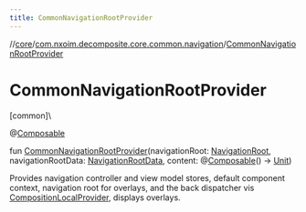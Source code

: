 ```yaml
---
title: CommonNavigationRootProvider
---
```

//[core](../../index.html)/[com.nxoim.decomposite.core.common.navigation](index.html)/[CommonNavigationRootProvider](-common-navigation-root-provider.html)



# CommonNavigationRootProvider



[common]\




@[Composable](https://developer.android.com/reference/kotlin/androidx/compose/runtime/Composable.html)



fun [CommonNavigationRootProvider](-common-navigation-root-provider.html)(navigationRoot: [NavigationRoot](-navigation-root/index.html), navigationRootData: [NavigationRootData](-navigation-root-data/index.html), content: @[Composable](https://developer.android.com/reference/kotlin/androidx/compose/runtime/Composable.html)() -&gt; [Unit](https://kotlinlang.org/api/latest/jvm/stdlib/kotlin/-unit/index.html))



Provides navigation controller and view model stores, default component context, navigation root for overlays, and the back dispatcher vis [CompositionLocalProvider](https://developer.android.com/reference/kotlin/androidx/compose/runtime/package-summary.html), displays overlays.




